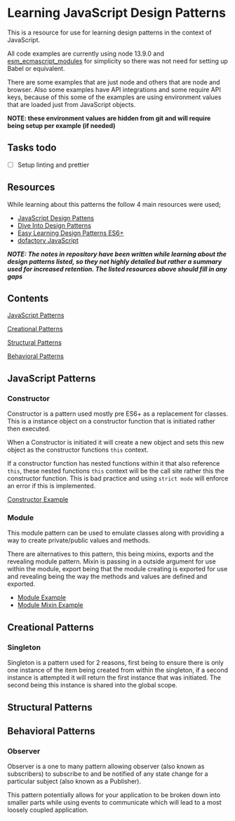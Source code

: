 # Learning JavaScript Design Patterns

This is a resource for use for learning design patterns in the context of JavaScript.

All code examples are currently using node 13.9.0 and [esm_ecmascript_modules](https://nodejs.org/api/esm.html#esm_ecmascript_modules) for simplicity so there was not need for setting up Babel or equivalent.

There are some examples that are just node and others that are node and browser. Also some examples have API integrations and some require API keys, because of this some of the examples are using environment values that are loaded just from JavaScript objects.

**NOTE: these environment values are hidden from git and will require being setup per example (if needed)**

## Tasks todo

- [ ] Setup linting and prettier


## Resources

While learning about this patterns the follow 4 main resources were used;

- [JavaScript Design Pattens](https://addyosmani.com/resources/essentialjsdesignpatterns/book/)
- [Dive Into Design Patterns](https://refactoring.guru/design-patterns/book)
- [Easy Learning Design Patterns ES6+](https://www.amazon.com.au/Easy-Learning-Design-Patterns-Javascript/dp/1070569739)
- [dofactory JavaScript](https://www.dofactory.com/javascript/design-patterns)

***NOTE: The notes in repository have been written while learning about the design patterns listed, so they not highly detailed but rather a summary used for increased retention. The listed resources above should fill in any gaps***

## Contents
[JavaScript Patterns](#javascript-patterns)

[Creational Patterns](#creational-patterns)

[Structural Patterns](#structural-patterns)

[Behavioral Patterns](#behavioral-patterns)

## JavaScript Patterns

### Constructor

Constructor is a pattern used mostly pre ES6+ as a replacement for classes. This is a instance object on a constructor function that is initiated rather then executed. 

When a Constructor is initiated it will create a new object and sets this new object as the constructor functions `this` context.

If a constructor function has nested functions within it that also reference `this`, these nested functions `this` context will be the call site rather this the constructor function. This is bad practice and using `strict mode` will enforce an error if this is implemented.

[Constructor Example](js/constructor.js)

### Module

This module pattern can be used to emulate classes along with providing a way to create private/public values and methods. 

There are alternatives to this pattern, this being mixins, exports and the revealing module pattern. Mixin is passing in a outside argument for use within the module, export being that the module creating is exported for use and revealing being the way the methods and values are defined and exported.

- [Module Example](js/module.js)
- [Module Mixin Example](js/module-mixin.js)

## Creational Patterns

### Singleton

Singleton is a pattern used for 2 reasons, first being to ensure there is only one instance of the item being created from within the singleton, if a second instance is attempted it will return the first instance that was initiated. The second being this instance is shared into the global scope.

## Structural Patterns

## Behavioral Patterns

### Observer

Observer is a one to many pattern allowing observer (also known as subscribers) to subscribe to and be notified of any state change for a particular subject (also known as a Publisher).

This pattern potentially allows for your application to be broken down into smaller parts while using events to communicate which will lead to a most loosely coupled application. 
